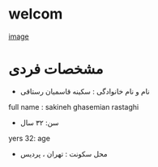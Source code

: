 # welcom

[image](src)

# مشخصات فردی 

- نام و نام خانوادگی : سکینه قاسمیان رستاقی

 full name : sakineh ghasemian rastaghi
 
 -  سن: ۳۲ سال
  
  yers 32: age
 
 - محل سکونت : تهران ، پردیس
 
 
